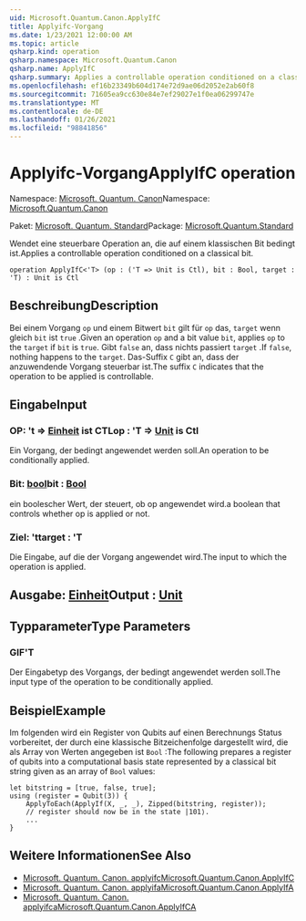 ```yaml
---
uid: Microsoft.Quantum.Canon.ApplyIfC
title: Applyifc-Vorgang
ms.date: 1/23/2021 12:00:00 AM
ms.topic: article
qsharp.kind: operation
qsharp.namespace: Microsoft.Quantum.Canon
qsharp.name: ApplyIfC
qsharp.summary: Applies a controllable operation conditioned on a classical bit.
ms.openlocfilehash: ef16b23349b604d174e72d9ae06d2052e2ab60f8
ms.sourcegitcommit: 71605ea9cc630e84e7ef29027e1f0ea06299747e
ms.translationtype: MT
ms.contentlocale: de-DE
ms.lasthandoff: 01/26/2021
ms.locfileid: "98841856"
---
```

# <a name="applyifc-operation"></a><span data-ttu-id="9e146-102">Applyifc-Vorgang</span><span class="sxs-lookup"><span data-stu-id="9e146-102">ApplyIfC operation</span></span>

<span data-ttu-id="9e146-103">Namespace: [Microsoft. Quantum. Canon](xref:Microsoft.Quantum.Canon)</span><span class="sxs-lookup"><span data-stu-id="9e146-103">Namespace: [Microsoft.Quantum.Canon](xref:Microsoft.Quantum.Canon)</span></span>

<span data-ttu-id="9e146-104">Paket: [Microsoft. Quantum. Standard](https://nuget.org/packages/Microsoft.Quantum.Standard)</span><span class="sxs-lookup"><span data-stu-id="9e146-104">Package: [Microsoft.Quantum.Standard](https://nuget.org/packages/Microsoft.Quantum.Standard)</span></span>


<span data-ttu-id="9e146-105">Wendet eine steuerbare Operation an, die auf einem klassischen Bit bedingt ist.</span><span class="sxs-lookup"><span data-stu-id="9e146-105">Applies a controllable operation conditioned on a classical bit.</span></span>

```qsharp
operation ApplyIfC<'T> (op : ('T => Unit is Ctl), bit : Bool, target : 'T) : Unit is Ctl
```


## <a name="description"></a><span data-ttu-id="9e146-106">Beschreibung</span><span class="sxs-lookup"><span data-stu-id="9e146-106">Description</span></span>

<span data-ttu-id="9e146-107">Bei einem Vorgang `op` und einem Bitwert `bit` gilt für `op` das, `target` wenn gleich `bit` ist `true` .</span><span class="sxs-lookup"><span data-stu-id="9e146-107">Given an operation `op` and a bit value `bit`, applies `op` to the `target` if `bit` is `true`.</span></span> <span data-ttu-id="9e146-108">Gibt `false` an, dass nichts passiert `target` .</span><span class="sxs-lookup"><span data-stu-id="9e146-108">If `false`, nothing happens to the `target`.</span></span>
<span data-ttu-id="9e146-109">Das-Suffix `C` gibt an, dass der anzuwendende Vorgang steuerbar ist.</span><span class="sxs-lookup"><span data-stu-id="9e146-109">The suffix `C` indicates that the operation to be applied is controllable.</span></span>

## <a name="input"></a><span data-ttu-id="9e146-110">Eingabe</span><span class="sxs-lookup"><span data-stu-id="9e146-110">Input</span></span>

### <a name="op--t--unit--is-ctl"></a><span data-ttu-id="9e146-111">OP: 't => [Einheit](xref:microsoft.quantum.lang-ref.unit)  ist CTL</span><span class="sxs-lookup"><span data-stu-id="9e146-111">op : 'T => [Unit](xref:microsoft.quantum.lang-ref.unit)  is Ctl</span></span>

<span data-ttu-id="9e146-112">Ein Vorgang, der bedingt angewendet werden soll.</span><span class="sxs-lookup"><span data-stu-id="9e146-112">An operation to be conditionally applied.</span></span>


### <a name="bit--bool"></a><span data-ttu-id="9e146-113">Bit: [bool](xref:microsoft.quantum.lang-ref.bool)</span><span class="sxs-lookup"><span data-stu-id="9e146-113">bit : [Bool](xref:microsoft.quantum.lang-ref.bool)</span></span>

<span data-ttu-id="9e146-114">ein boolescher Wert, der steuert, ob op angewendet wird.</span><span class="sxs-lookup"><span data-stu-id="9e146-114">a boolean that controls whether op is applied or not.</span></span>


### <a name="target--t"></a><span data-ttu-id="9e146-115">Ziel: 't</span><span class="sxs-lookup"><span data-stu-id="9e146-115">target : 'T</span></span>

<span data-ttu-id="9e146-116">Die Eingabe, auf die der Vorgang angewendet wird.</span><span class="sxs-lookup"><span data-stu-id="9e146-116">The input to which the operation is applied.</span></span>



## <a name="output--unit"></a><span data-ttu-id="9e146-117">Ausgabe: [Einheit](xref:microsoft.quantum.lang-ref.unit)</span><span class="sxs-lookup"><span data-stu-id="9e146-117">Output : [Unit](xref:microsoft.quantum.lang-ref.unit)</span></span>



## <a name="type-parameters"></a><span data-ttu-id="9e146-118">Typparameter</span><span class="sxs-lookup"><span data-stu-id="9e146-118">Type Parameters</span></span>

### <a name="t"></a><span data-ttu-id="9e146-119">GIF</span><span class="sxs-lookup"><span data-stu-id="9e146-119">'T</span></span>

<span data-ttu-id="9e146-120">Der Eingabetyp des Vorgangs, der bedingt angewendet werden soll.</span><span class="sxs-lookup"><span data-stu-id="9e146-120">The input type of the operation to be conditionally applied.</span></span>

## <a name="example"></a><span data-ttu-id="9e146-121">Beispiel</span><span class="sxs-lookup"><span data-stu-id="9e146-121">Example</span></span>

<span data-ttu-id="9e146-122">Im folgenden wird ein Register von Qubits auf einen Berechnungs Status vorbereitet, der durch eine klassische Bitzeichenfolge dargestellt wird, die als Array von Werten angegeben ist `Bool` :</span><span class="sxs-lookup"><span data-stu-id="9e146-122">The following prepares a register of qubits into a computational basis state represented by a classical bit string given as an array of `Bool` values:</span></span>

```qsharp
let bitstring = [true, false, true];
using (register = Qubit(3)) {
    ApplyToEach(ApplyIf(X, _, _), Zipped(bitstring, register));
    // register should now be in the state |101⟩.
    ...
}
```

## <a name="see-also"></a><span data-ttu-id="9e146-123">Weitere Informationen</span><span class="sxs-lookup"><span data-stu-id="9e146-123">See Also</span></span>

- [<span data-ttu-id="9e146-124">Microsoft. Quantum. Canon. applyifc</span><span class="sxs-lookup"><span data-stu-id="9e146-124">Microsoft.Quantum.Canon.ApplyIfC</span></span>](xref:Microsoft.Quantum.Canon.ApplyIfC)
- [<span data-ttu-id="9e146-125">Microsoft. Quantum. Canon. applyifa</span><span class="sxs-lookup"><span data-stu-id="9e146-125">Microsoft.Quantum.Canon.ApplyIfA</span></span>](xref:Microsoft.Quantum.Canon.ApplyIfA)
- [<span data-ttu-id="9e146-126">Microsoft. Quantum. Canon. applyifca</span><span class="sxs-lookup"><span data-stu-id="9e146-126">Microsoft.Quantum.Canon.ApplyIfCA</span></span>](xref:Microsoft.Quantum.Canon.ApplyIfCA)